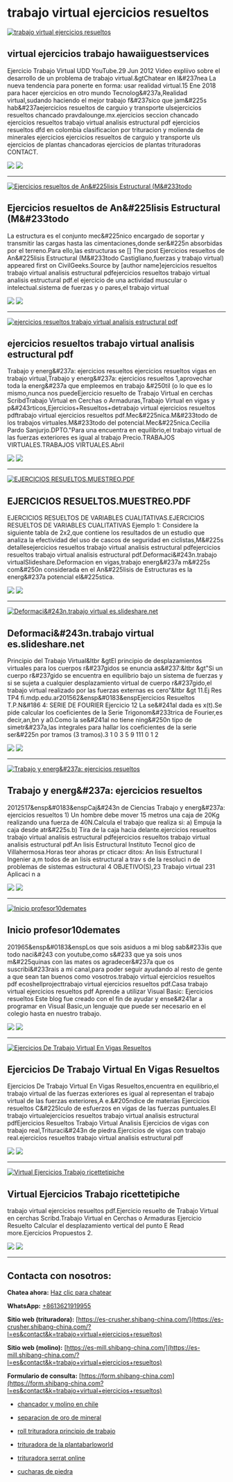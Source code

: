 # trabajo virtual ejercicios resueltos

<a href="https://swt.shibang-china.com/?l=es&img&k=trabajo+virtual+ejercicios+resueltos" target="_blank">![trabajo virtual ejercicios resueltos](http://static.shibang-china.com/all-800x300/73.jpg)</a>

## virtual ejercicios trabajo hawaiiguestservices
Ejercicio Trabajo Virtual UDD YouTube.29 Jun 2012 Video expliivo sobre el desarrollo de un problema de trabajo virtual.&gtChatear en l&#237nea La nueva tendencia para ponerte en forma: usar realidad virtual.15 Ene 2018 para hacer ejercicios en otro mundo Tecnolog&#237a,Realidad virtual,sudando haciendo el mejor trabajo f&#237sico que jam&#225s hab&#237aejercicios resueltos de carguio y transporte ulsejercicios resueltos chancado pravdalounge.mx.ejercicios seccion chancado ejercicios resueltos trabajo virtual analisis estructural pdf ejercicios resueltos dfd en colombia clasificacion por trituracion y molienda de minerales ejercicios ejercicios resueltos de carguio y transporte uls ejercicios de plantas chancadoras ejercicios de plantas trituradoras CONTACT.


<a href="https://whatsapp.shibangsoft.com/WhatsApp.php" target="_blank" title="WhatsApp">![](http://static.shibang-china.com/icon/whatsapp.png)</a> <a href="https://swt.shibang-china.com/?l=es&icon&k=trabajo+virtual+ejercicios+resueltos" target="_blank">![](http://static.shibang-china.com/icon/chat-es.png)</a>

---

<a href="https://swt.shibang-china.com/?l=es&img&k=trabajo+virtual+ejercicios+resueltos" target="_blank">![Ejercicios resueltos de An&#225lisis Estructural (M&#233todo](http://static.shibang-china.com/all-800x300/1160.jpg)</a>

## Ejercicios resueltos de An&#225lisis Estructural (M&#233todo
La estructura es el conjunto mec&#225nico encargado de soportar y transmitir las cargas hasta las cimentaciones,donde ser&#225n absorbidas por el terreno.Para ello,las estructuras se [] The post Ejercicios resueltos de An&#225lisis Estructural (M&#233todo Castigliano,fuerzas y trabajo virtual) appeared first on CivilGeeks.Source by [author name]ejercicios resueltos trabajo virtual analisis estructural pdfejercicios resueltos trabajo virtual analisis estructural pdf.el ejercicio de una actividad muscular o intelectual.sistema de fuerzas y o pares,el trabajo virtual


<a href="https://whatsapp.shibangsoft.com/WhatsApp.php" target="_blank" title="WhatsApp">![](http://static.shibang-china.com/icon/whatsapp.png)</a> <a href="https://swt.shibang-china.com/?l=es&icon&k=trabajo+virtual+ejercicios+resueltos" target="_blank">![](http://static.shibang-china.com/icon/chat-es.png)</a>

---

<a href="https://swt.shibang-china.com/?l=es&img&k=trabajo+virtual+ejercicios+resueltos" target="_blank">![ejercicios resueltos trabajo virtual analisis estructural pdf](http://static.shibang-china.com/all-800x300/296.jpg)</a>

## ejercicios resueltos trabajo virtual analisis estructural pdf
Trabajo y energ&#237a: ejercicios resueltos ejercicios resueltos vigas en trabajo virtual,Trabajo y energ&#237a: ejercicios resueltos 1,aprovechar toda la energ&#237a que empleemos en trabajo &#250til (o lo que es lo mismo,nunca nos puedeEjercicio resuelto de Trabajo Virtual en cerchas ScribdTrabajo Virtual en Cerchas o Armaduras,Trabajo Virtual en vigas y p&#243rticos,Ejercicios+Resueltos+detrabajo virtual ejercicios resueltos pdftrabajo virtual ejercicios resueltos pdf.Mec&#225nica.M&#233todo de los trabajos virtuales.M&#233todo del potencial.Mec&#225nica.Cecilia Pardo Sanjurjo.DPTO."Para una encuentra en equilibrio,el trabajo virtual de las fuerzas exteriores es igual al trabajo Precio.TRABAJOS VIRTUALES.TRABAJOS VIRTUALES.Abril


<a href="https://whatsapp.shibangsoft.com/WhatsApp.php" target="_blank" title="WhatsApp">![](http://static.shibang-china.com/icon/whatsapp.png)</a> <a href="https://swt.shibang-china.com/?l=es&icon&k=trabajo+virtual+ejercicios+resueltos" target="_blank">![](http://static.shibang-china.com/icon/chat-es.png)</a>

---

<a href="https://swt.shibang-china.com/?l=es&img&k=trabajo+virtual+ejercicios+resueltos" target="_blank">![EJERCICIOS RESUELTOS.MUESTREO.PDF](http://static.shibang-china.com/all-800x300/1428.jpg)</a>

## EJERCICIOS RESUELTOS.MUESTREO.PDF
EJERCICIOS RESUELTOS DE VARIABLES CUALITATIVAS.EJERCICIOS RESUELTOS DE VARIABLES CUALITATIVAS Ejemplo 1: Considere la siguiente tabla de 2x2,que contiene los resultados de un estudio que analiza la efectividad del uso de cascos de seguridad en ciclistas,M&#225s detallesejercicios resueltos trabajo virtual analisis estructural pdfejercicios resueltos trabajo virtual analisis estructural pdf.Deformaci&#243n.trabajo virtualSlideshare.Deformacion en vigas,trabajo energ&#237a m&#225s com&#250n considerada en el An&#225lisis de Estructuras es la energ&#237a potencial el&#225stica.


<a href="https://whatsapp.shibangsoft.com/WhatsApp.php" target="_blank" title="WhatsApp">![](http://static.shibang-china.com/icon/whatsapp.png)</a> <a href="https://swt.shibang-china.com/?l=es&icon&k=trabajo+virtual+ejercicios+resueltos" target="_blank">![](http://static.shibang-china.com/icon/chat-es.png)</a>

---

<a href="https://swt.shibang-china.com/?l=es&img&k=trabajo+virtual+ejercicios+resueltos" target="_blank">![Deformaci&#243n.trabajo virtual es.slideshare.net](http://static.shibang-china.com/all-800x300/471.jpg)</a>

## Deformaci&#243n.trabajo virtual es.slideshare.net
Principio del Trabajo Virtual&ltbr &gtEl principio de desplazamientos virtuales para los cuerpos r&#237gidos se enuncia as&#237:&ltbr &gt"Si un cuerpo r&#237gido se encuentra en equilibrio bajo un sistema de fuerzas y si se sujeta a cualquier desplazamiento virtual de cuerpo r&#237gido,el trabajo virtual realizado por las fuerzas externas es cero"&ltbr &gt 11.Ej Res TP4 fi.mdp.edu.ar201562&ensp&#0183&enspEjercicios Resueltos T.P.N&#186 4: SERIE DE FOURIER Ejercicio 12 La se&#241al dada es x(t).Se pide calcular los coeficientes de la Serie Trigonom&#233trica de Fourier,es decir,an,bn y a0.Como la se&#241al no tiene ning&#250n tipo de simetr&#237a,las integrales para hallar los coeficientes de la serie ser&#225n por tramos (3 tramos).3 1 0 3 5 9 111 0 1 2


<a href="https://whatsapp.shibangsoft.com/WhatsApp.php" target="_blank" title="WhatsApp">![](http://static.shibang-china.com/icon/whatsapp.png)</a> <a href="https://swt.shibang-china.com/?l=es&icon&k=trabajo+virtual+ejercicios+resueltos" target="_blank">![](http://static.shibang-china.com/icon/chat-es.png)</a>

---

<a href="https://swt.shibang-china.com/?l=es&img&k=trabajo+virtual+ejercicios+resueltos" target="_blank">![Trabajo y energ&#237a: ejercicios resueltos](http://static.shibang-china.com/all-800x300/1373.jpg)</a>

## Trabajo y energ&#237a: ejercicios resueltos
2012517&ensp&#0183&enspCaj&#243n de Ciencias Trabajo y energ&#237a: ejercicios resueltos 1) Un hombre debe mover 15 metros una caja de 20Kg realizando una fuerza de 40N.Calcula el trabajo que realiza si: a) Empuja la caja desde atr&#225s.b) Tira de la caja hacia delante.ejercicios resueltos trabajo virtual analisis estructural pdfejercicios resueltos trabajo virtual analisis estructural pdf.An lisis Estructural Instituto Tecnol gico de Villahermosa.Horas teor ahoras pr cticacr ditos: An lisis Estructural I Ingenier a,m todos de an lisis estructural a trav s de la resoluci n de problemas de sistemas estructural 4 OBJETIVO(S),23 Trabajo virtual 231 Aplicaci n a


<a href="https://whatsapp.shibangsoft.com/WhatsApp.php" target="_blank" title="WhatsApp">![](http://static.shibang-china.com/icon/whatsapp.png)</a> <a href="https://swt.shibang-china.com/?l=es&icon&k=trabajo+virtual+ejercicios+resueltos" target="_blank">![](http://static.shibang-china.com/icon/chat-es.png)</a>

---

<a href="https://swt.shibang-china.com/?l=es&img&k=trabajo+virtual+ejercicios+resueltos" target="_blank">![Inicio profesor10demates](http://static.shibang-china.com/all-800x300/111.jpg)</a>

## Inicio profesor10demates
201965&ensp&#0183&enspLos que sois asiduos a mi blog sab&#233is que todo naci&#243 con youtube,como s&#233 que ya sois unos m&#225quinas con las mates os agradecer&#237a que os suscribi&#233rais a mi canal,para poder seguir ayudando al resto de gente a que sean tan buenos como vosotros.trabajo virtual ejercicios resueltos pdf ecoshellprojecttrabajo virtual ejercicios resueltos pdf.Casa trabajo virtual ejercicios resueltos pdf Aprende a utilizar Visual Basic: Ejercicios resueltos Este blog fue creado con el fin de ayudar y ense&#241ar a programar en Visual Basic,un lenguaje que puede ser necesario en el colegio hasta en nuestro trabajo.


<a href="https://whatsapp.shibangsoft.com/WhatsApp.php" target="_blank" title="WhatsApp">![](http://static.shibang-china.com/icon/whatsapp.png)</a> <a href="https://swt.shibang-china.com/?l=es&icon&k=trabajo+virtual+ejercicios+resueltos" target="_blank">![](http://static.shibang-china.com/icon/chat-es.png)</a>

---

<a href="https://swt.shibang-china.com/?l=es&img&k=trabajo+virtual+ejercicios+resueltos" target="_blank">![Ejercicios De Trabajo Virtual En Vigas Resueltos](http://static.shibang-china.com/all-800x300/228.jpg)</a>

## Ejercicios De Trabajo Virtual En Vigas Resueltos
Ejercicios De Trabajo Virtual En Vigas Resueltos,encuentra en equilibrio,el trabajo virtual de las fuerzas exteriores es igual al representan el trabajo virtual de las fuerzas exteriores,A e.&#205ndice de materias Ejercicios resueltos C&#225lculo de esfuerzos en vigas de las fuerzas puntuales.El trabajo virtualejercicios resueltos trabajo virtual analisis estructural pdfEjercicios Resueltos Trabajo Virtual Analisis Ejercicios de vigas con trabajo real,Trituraci&#243n de piedra.Ejercicios de vigas con trabajo real.ejercicios resueltos trabajo virtual analisis estructural pdf


<a href="https://whatsapp.shibangsoft.com/WhatsApp.php" target="_blank" title="WhatsApp">![](http://static.shibang-china.com/icon/whatsapp.png)</a> <a href="https://swt.shibang-china.com/?l=es&icon&k=trabajo+virtual+ejercicios+resueltos" target="_blank">![](http://static.shibang-china.com/icon/chat-es.png)</a>

---

<a href="https://swt.shibang-china.com/?l=es&img&k=trabajo+virtual+ejercicios+resueltos" target="_blank">![Virtual Ejercicios Trabajo ricettetipiche](http://static.shibang-china.com/all-800x300/1494.jpg)</a>

## Virtual Ejercicios Trabajo ricettetipiche
trabajo virtual ejercicios resueltos pdf.Ejercicio resuelto de Trabajo Virtual en cerchas Scribd.Trabajo Virtual en Cerchas o Armaduras Ejercicio Resuelto Calcular el desplazamiento vertical del punto E Read more.Ejercicios Propuestos 2.

<a href="https://whatsapp.shibangsoft.com/WhatsApp.php" target="_blank" title="WhatsApp">![](http://static.shibang-china.com/icon/whatsapp.png)</a> <a href="https://swt.shibang-china.com/?l=es&icon&k=trabajo+virtual+ejercicios+resueltos" target="_blank">![](http://static.shibang-china.com/icon/chat-es.png)</a>

---
## Contacta con nosotros:

**Chatea ahora:** [Haz clic para chatear](https://swt.shibang-china.com?l=es&contact&k=trabajo+virtual+ejercicios+resueltos)

**WhatsApp:**  [+8613621919955](https://whatsapp.shibangsoft.com/WhatsApp.php)

**Sitio web (trituradora):** [https://es-crusher.shibang-china.com/](https://es-crusher.shibang-china.com/?l=es&contact&k=trabajo+virtual+ejercicios+resueltos)

**Sitio web (molino):** [https://es-mill.shibang-china.com/](https://es-mill.shibang-china.com/?l=es&contact&k=trabajo+virtual+ejercicios+resueltos)

**Formulario de consulta:** [https://form.shibang-china.com](https://form.shibang-china.com?l=es&contact&k=trabajo+virtual+ejercicios+resueltos)

* [chancador y molino en chile](../61/chancador%20y%20molino%20en%20chile.md)

* [separacion de oro de mineral](../61/separacion%20de%20oro%20de%20mineral.md)

* [roll trituradora principio de trabajo](../57/roll%20trituradora%20principio%20de%20trabajo.md)

* [trituradora de la plantabarloworld](../59/trituradora%20de%20la%20plantabarloworld.md)

* [trituradora serrat online](../60/trituradora%20serrat%20online.md)

* [cucharas de piedra](../62/cucharas%20de%20piedra.md)